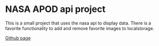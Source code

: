# NASA APOD api project

This is a small project that uses the nasa api to display data. There is a favorite functionality to add and remove favorite images to localstorage.

[Github page](https://prgmnn92.github.io/nasa-apod/)
